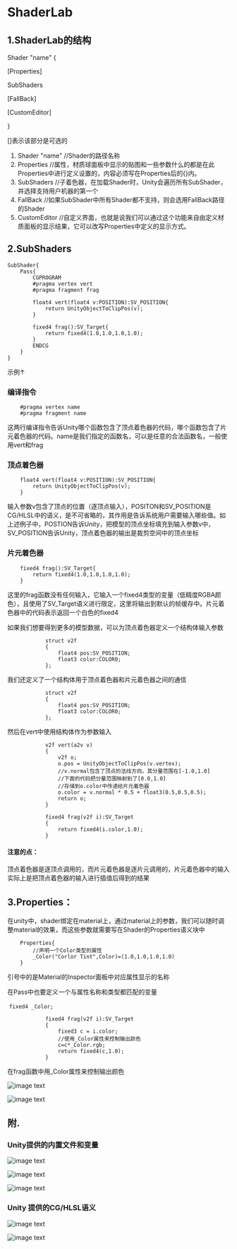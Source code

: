 # ShaderLab

## 1.ShaderLab的结构

Shader "name" { 

[Properties] 

SubShaders 

[FallBack] 

[CustomEditor] 

}

[]表示该部分是可选的

1. Shader "name"  //Shader的路径名称
2. Properties  //属性，材质球面板中显示的贴图和一些参数什么的都是在此Properties中进行定义设置的，内容必须写在Properties后的{}内。
3. SubShaders  //子着色器，在加载Shader时，Unity会遍历所有SubShader，并选择支持用户机器的第一个
4. FallBack  //如果SubShader中所有Shader都不支持，则会选用FallBack路径的Shader
5. CustomEditor  //自定义界面，也就是说我们可以通过这个功能来自由定义材质面板的显示结果，它可以改写Properties中定义的显示方式。

## 2.SubShaders



```ShaderLab
SubShader{
    Pass{
    	CGPROGRAM
   	    #pragma vertex vert
		#pragma fragment frag

		float4 vert(float4 v:POSITION):SV_POSITION{
			return UnityObjectToClipPos(v);
		}

		fixed4 frag():SV_Target{
			return fixed4(1.0,1.0,1.0,1.0);
		}
		ENDCG
	}
}
```

示例↑

### 编译指令

   	    #pragma vertex name
   		#pragma fragment name

这两行编译指令告诉Unity哪个函数包含了顶点着色器的代码，哪个函数包含了片元着色器的代码。name是我们指定的函数名，可以是任意的合法函数名，一般使用vert和frag

### 顶点着色器

```ShaderLab
	float4 vert(float4 v:POSITION):SV_POSITION{
		return UnityObjectToClipPos(v);
	}
```

输入参数v包含了顶点的位置（逐顶点输入），POSITON和SV_POSITION是CG/HLSL中的语义，是不可省略的，其作用是告诉系统用户需要输入哪些值。如上述例子中，POSTION告诉Unity，把模型的顶点坐标填充到输入参数v中，SV_POSITION告诉Unity，顶点着色器的输出是裁剪空间中的顶点坐标

### 片元着色器

		fixed4 frag():SV_Target{
			return fixed4(1.0,1.0,1.0,1.0);
		}

这里的frag函数没有任何输入，它输入一个fixed4类型的变量（低精度RGBA颜色），且使用了SV_Target语义进行限定，这里将输出到默认的帧缓存中。片元着色器中的代码表示返回一个白色的fixed4



如果我们想要得到更多的模型数据，可以为顶点着色器定义一个结构体输入参数

```ShaderLab
			struct v2f
			{
				float4 pos:SV_POSITION;
				float3 color:COLOR0;
			};
```

我们还定义了一个结构体用于顶点着色器和片元着色器之间的通信

```ShaderLab
			struct v2f
			{
				float4 pos:SV_POSITION;
				float3 color:COLOR0;
			};
```

然后在vert中使用结构体作为参数输入

```ShaderLab
			v2f vert(a2v v)
			{
				v2f o;
				o.pos = UnityObjectToClipPos(v.vertex);
				//v.normal包含了顶点的法线方向，其分量范围在[-1.0,1.0]
				//下面的代码把分量范围映射到了[0.0,1.0]
				//存储到o.color中传递给片元着色器
				o.color = v.normal * 0.5 + float3(0.5,0.5,0.5);
				return o;
			}
```

```ShaderLab
			fixed4 frag(v2f i):SV_Target
			{
				return fixed4(i.color,1.0);
			}
```

#### 注意的点：

顶点着色器是逐顶点调用的，而片元着色器是逐片元调用的，片元着色器中的输入实际上是把顶点着色器的输入进行插值后得到的结果

## 3.Properties：

在unity中，shader绑定在material上，通过material上的参数，我们可以随时调整material的效果，而这些参数就需要写在Shader的Properties语义块中

```ShaderLab
	Properties{
		//声明一个Color类型的属性
		_Color("Corlor Tint",Color)=(1.0,1.0,1.0,1.0)
	}
```

引号中的是Material的Inspector面板中对应属性显示的名称

在Pass中也要定义一个与属性名称和类型都匹配的变量

​    `fixed4 _Color;`

```ShaderLab
			fixed4 frag(v2f i):SV_Target
			{
				fixed3 c = i.color;
				//使用_Color属性来控制输出颜色
				c=c*_Color.rgb;
				return fixed4(c,1.0);
			}
```

在frag函数中用_Color属性来控制输出颜色

![image text](https://github.com/Telluluu/QGStudioSummerLearning/blob/main/Week%201/Markdown%20Image/ShaderLab/ShaderLab%20image1.png)

![image text](https://github.com/Telluluu/QGStudioSummerLearning/blob/main/Week%201/Markdown%20Image/ShaderLab/ShaderLab%20image2.png)

## 附.

### Unity提供的内置文件和变量

![image text](https://github.com/Telluluu/QGStudioSummerLearning/blob/main/Week%201/Markdown%20Image/ShaderLab/ShaderLab%20image3.png)

![image text](https://github.com/Telluluu/QGStudioSummerLearning/blob/main/Week%201/Markdown%20Image/ShaderLab/ShaderLab%20image4.png)

![image text](https://github.com/Telluluu/QGStudioSummerLearning/blob/main/Week%201/Markdown%20Image/ShaderLab/ShaderLab%20image5.png)

### Unity 提供的CG/HLSL语义

![image text](https://github.com/Telluluu/QGStudioSummerLearning/blob/main/Week%201/Markdown%20Image/ShaderLab/ShaderLab%20image6.png)

![image text](https://github.com/Telluluu/QGStudioSummerLearning/blob/main/Week%201/Markdown%20Image/ShaderLab/ShaderLab%20image7.png)

